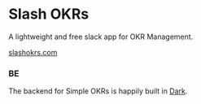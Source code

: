 # Slash OKRs
A lightweight and free slack app for OKR Management.

[slashokrs.com](https://slashokrs.com/)

### BE
The backend for Simple OKRs is happily built in [Dark](https://darklang.com/). 
